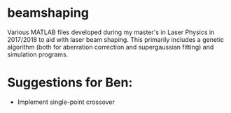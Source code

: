 # beamshaping
Various MATLAB files developed during my master's in Laser Physics in 2017/2018 to aid with laser beam shaping. This primarily includes a genetic algorithm (both for aberration correction and supergaussian fitting) and simulation programs.

# Suggestions for Ben:
- Implement single-point crossover
